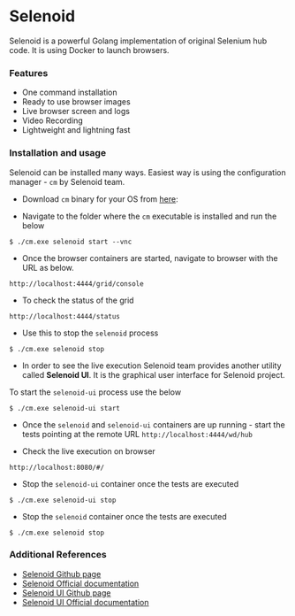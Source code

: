 # Selenoid

Selenoid is a powerful Golang implementation of original Selenium hub code. It is using Docker to launch browsers.

### Features

 - One command installation
 - Ready to use browser images
 - Live browser screen and logs
 - Video Recording
 - Lightweight and lightning fast
 
### Installation and usage

Selenoid can be installed many ways. Easiest way is using the configuration manager - `cm` by Selenoid team.

- Download `cm` binary for your OS from [here](https://github.com/aerokube/cm/releases/tag/1.7.2): 

- Navigate to the folder where the `cm` executable is installed and run the below 

```
$ ./cm.exe selenoid start --vnc
```

- Once the browser containers are started, navigate to browser with the URL as below.
```
http://localhost:4444/grid/console
```

- To check the status of the grid
```
http://localhost:4444/status
```

- Use this to stop the `selenoid` process
```
$ ./cm.exe selenoid stop
```

- In order to see the live execution Selenoid team provides another utility called **Selenoid UI**. It is the graphical user interface for Selenoid project.

To start the `selenoid-ui` process use the below
```
$ ./cm.exe selenoid-ui start
```

- Once the `selenoid` and `selenoid-ui` containers are up running - start the tests pointing at the remote URL `http://localhost:4444/wd/hub` 

- Check the live execution on browser
```
http://localhost:8080/#/
```

- Stop the `selenoid-ui` container once the tests are executed
```
$ ./cm.exe selenoid-ui stop
```

- Stop the `selenoid` container once the tests are executed
```
$ ./cm.exe selenoid stop 
```

### Additional References

- [Selenoid Github page](https://github.com/aerokube/selenoid)
- [Selenoid Official documentation](https://aerokube.com/selenoid/latest/)
- [Selenoid UI Github page](https://github.com/aerokube/selenoid-ui)
- [Selenoid UI Official documentation](https://aerokube.com/selenoid-ui/latest/)